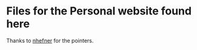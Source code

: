 # Files for the Personal website found here


Thanks to [nhefner](https://github.com/natehefner/nhefner) for the pointers.
